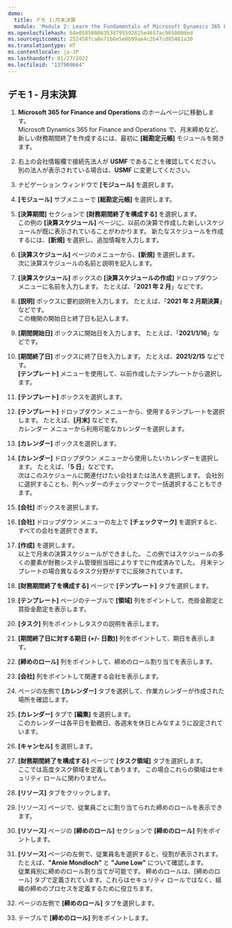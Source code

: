 ```yaml
---
demo:
  title: デモ 1:月末決算
  module: 'Module 2: Learn the Fundamentals of Microsoft Dynamics 365 Finance'
ms.openlocfilehash: 64e058508083538795592815e4657ac905000ded
ms.sourcegitcommit: 252458fca8e71b6e5e8b99ae4c2b47cd85461a30
ms.translationtype: HT
ms.contentlocale: ja-JP
ms.lasthandoff: 01/27/2022
ms.locfileid: "137909664"
---
```

## <a name="demo-1---month-end-close"></a>デモ 1 - 月末決算

1. **Microsoft 365 for Finance and Operations** のホームページに移動します。  
    Microsoft Dynamics 365 for Finance and Operations で、月末締めなど、新しい財務期間終了を作成するには、最初に **[総勘定元帳]** モジュールを開きます。

1. 右上の会社情報欄で接続先法人が **USMF** であることを確認してください。 別の法人が表示されている場合は、**USMF** に変更してください。

1. ナビゲーション ウィンドウで **[モジュール]** を選択します。

1. **[モジュール]** サブメニューで **[総勘定元帳]** を選択します。

1. **[決算期間]** セクションで **[財務期間終了を構成する]** を選択します。  
    この例の **[決算スケジュール]** ページに、以前の決算で作成した新しいスケジュールが既に表示されていることがわかります。 新たなスケジュールを作成するには、**[新規]** を選択し、追加情報を入力します。

1. **[決算スケジュール]** ページのメニューから、**[新規]** を選択します。  
    次に決算スケジュールの名前と説明を記入します。

1. **[決算スケジュール]** ボックスの **[決算スケジュールの作成]** ドロップダウン メニューに名前を入力します。 たとえば、「**2021 年 2 月**」などです。

1. **[説明]** ボックスに要約説明を入力します。 たとえば、「**2021 年 2 月期決算**」などです。  
    この機関の開始日と終了日も記入します。

1. **[期間開始日]** ボックスに開始日を入力します。 たとえば、「**2021/1/16**」などです。

1. **[期間終了日]** ボックスに終了日を入力します。 たとえば、**2021/2/15** などです。  
    **[テンプレート]** メニューを使用して、以前作成したテンプレートから選択します。

1. **[テンプレート]** ボックスを選択します。

1. **[テンプレート]** ドロップダウン メニューから、使用するテンプレートを選択します。 たとえば、**[月末]** などです。  
    カレンダー メニューから利用可能なカレンダーを選択します。

1. **[カレンダー]** ボックスを選択します。

1. **[カレンダー]** ドロップダウン メニューから使用したいカレンダーを選択します。 たとえば、「**5 日**」などです。  
次はこのスケジュールに関連付けたい会社または法人を選択します。 会社別に選択することも、列ヘッダーのチェックマークで一括選択することもできます。

1. **[会社]** ボックスを選択します。

1. **[会社]** ドロップダウン メニューの左上で **[チェックマーク]** を選択すると、すべての会社を選択できます。

1. **[作成]** を選択します。  
    以上で月末の決算スケジュールができました。 この例ではスケジュールの多くの要素が財務システム管理担当班によりすでに作成済みでした。 月末テンプレートの場合異なるタスク分野がすでに反映されています。

1. **[財務期間終了を構成する]** ページで **[テンプレート]** タブを選択します。

1. **[テンプレート]** ページのテーブルで **[領域]** 列をポイントして、売掛金勘定と買掛金勘定を表示します。

1. **[タスク]** 列をポイントしタスクの説明を表示します。

1. **[期間終了日に対する期日 (+/- 日数)]** 列をポイントして、期日を表示します。

1. **[締めのロール]** 列をポイントして、締めのロール割り当てを表示します。

1. **[会社]** 列をポイントして関連する会社を表示します。

1. ページの左側で **[カレンダー]** タブを選択して、作業カレンダーが作成された場所を確認します。

1. **[カレンダー]** タブで **[編集]** を選択します。  
    このカレンダーは各平日を勤務日、各週末を休日とみなすように設定されています。

1. **[キャンセル]** を選択します。

1. **[財務期間終了を構成する]** ページで **[タスク領域]** タブを選択します。  
    ここでは高度タスク領域を定義してあります。 この場合これらの領域はセキュリティ ロールに関わりません。

1. **[リソース]** タブをクリックします。

1. [リソース] ページで、従業員ごとに割り当てられた締めのロールを表示できます。

1. **[リソース]** ページの **[締めのロール]** セクションで **[締めのロール]** 列をポイントします。

1. **[リソース]** ページの左側で、従業員名を選択すると、役割が表示されます。 たとえば、**"Arnie Mondloch"** と **"June Low"** について確認します。  
    従業員別に締めのロール割り当てが可能です。 締めのロールは、[締めのロール] タブで定義されています。これらはセキュリティ ロールではなく、組織の締めのプロセスを定義するために役立ちます。

1. ページの左側で **[締めのロール]** タブを選択します。

1. テーブルで **[締めのロール]** 列をポイントします。
